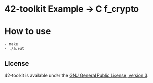 42-toolkit	Example -> C f_crypto
==========

# How to use

    - make
    - ./a.out

## License

42-toolkit is available under the [GNU General Public License, version 3](LICENSE).
